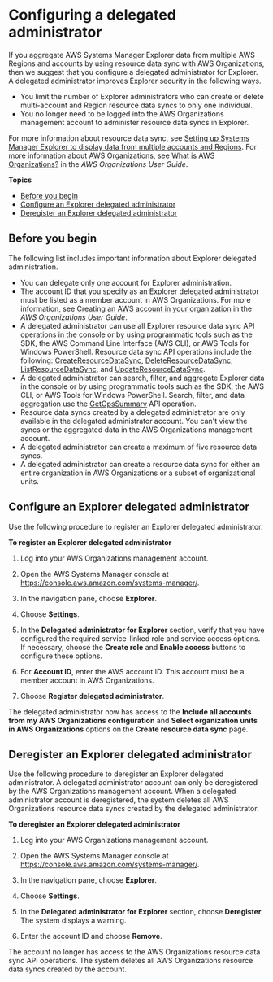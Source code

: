 # Configuring a delegated administrator<a name="Explorer-setup-delegated-administrator"></a>

If you aggregate AWS Systems Manager Explorer data from multiple AWS Regions and accounts by using resource data sync with AWS Organizations, then we suggest that you configure a delegated administrator for Explorer\. A delegated administrator improves Explorer security in the following ways\.
+ You limit the number of Explorer administrators who can create or delete multi\-account and Region resource data syncs to only one individual\.
+ You no longer need to be logged into the AWS Organizations management account to administer resource data syncs in Explorer\.

For more information about resource data sync, see [Setting up Systems Manager Explorer to display data from multiple accounts and Regions](Explorer-resource-data-sync.md)\. For more information about AWS Organizations, see [What is AWS Organizations?](https://docs.aws.amazon.com/organizations/latest/userguide/) in the *AWS Organizations User Guide*\.

**Topics**
+ [Before you begin](#Explorer-setup-delegated-administrator-before-you-begin)
+ [Configure an Explorer delegated administrator](#Explorer-setup-delegated-administrator-configure)
+ [Deregister an Explorer delegated administrator](#Explorer-setup-delegated-administrator-deregister)

## Before you begin<a name="Explorer-setup-delegated-administrator-before-you-begin"></a>

The following list includes important information about Explorer delegated administration\.
+ You can delegate only one account for Explorer administration\.
+ The account ID that you specify as an Explorer delegated administrator must be listed as a member account in AWS Organizations\. For more information, see [Creating an AWS account in your organization](https://docs.aws.amazon.com/organizations/latest/userguide/orgs_manage_accounts_create.html) in the *AWS Organizations User Guide*\.
+ A delegated administrator can use all Explorer resource data sync API operations in the console or by using programmatic tools such as the SDK, the AWS Command Line Interface \(AWS CLI\), or AWS Tools for Windows PowerShell\. Resource data sync API operations include the following: [CreateResourceDataSync](https://docs.aws.amazon.com/systems-manager/latest/APIReference/API_CreateResourceDataSync.html), [DeleteResourceDataSync](https://docs.aws.amazon.com/systems-manager/latest/APIReference/API_DeleteResourceDataSync.html), [ListResourceDataSync](https://docs.aws.amazon.com/systems-manager/latest/APIReference/API_ListResourceDataSync.html), and [UpdateResourceDataSync](https://docs.aws.amazon.com/systems-manager/latest/APIReference/API_UpdateResourceDataSync.html)\.
+ A delegated administrator can search, filter, and aggregate Explorer data in the console or by using programmatic tools such as the SDK, the AWS CLI, or AWS Tools for Windows PowerShell\. Search, filter, and data aggregation use the [GetOpsSummary](https://docs.aws.amazon.com/systems-manager/latest/APIReference/API_GetOpsSummary.html) API operation\.
+ Resource data syncs created by a delegated administrator are only available in the delegated administrator account\. You can't view the syncs or the aggregated data in the AWS Organizations management account\.
+ A delegated administrator can create a maximum of five resource data syncs\.
+ A delegated administrator can create a resource data sync for either an entire organization in AWS Organizations or a subset of organizational units\.

## Configure an Explorer delegated administrator<a name="Explorer-setup-delegated-administrator-configure"></a>

Use the following procedure to register an Explorer delegated administrator\.

**To register an Explorer delegated administrator**

1. Log into your AWS Organizations management account\.

1. Open the AWS Systems Manager console at [https://console\.aws\.amazon\.com/systems\-manager/](https://console.aws.amazon.com/systems-manager/)\.

1. In the navigation pane, choose **Explorer**\.

1. Choose **Settings**\.

1. In the **Delegated administrator for Explorer** section, verify that you have configured the required service\-linked role and service access options\. If necessary, choose the **Create role** and **Enable access** buttons to configure these options\.

1. For **Account ID**, enter the AWS account ID\. This account must be a member account in AWS Organizations\.

1. Choose **Register delegated administrator**\.

The delegated administrator now has access to the **Include all accounts from my AWS Organizations configuration** and **Select organization units in AWS Organizations** options on the **Create resource data sync** page\. 

## Deregister an Explorer delegated administrator<a name="Explorer-setup-delegated-administrator-deregister"></a>

Use the following procedure to deregister an Explorer delegated administrator\. A delegated administrator account can only be deregistered by the AWS Organizations management account\. When a delegated administrator account is deregistered, the system deletes all AWS Organizations resource data syncs created by the delegated administrator\.

**To deregister an Explorer delegated administrator**

1. Log into your AWS Organizations management account\.

1. Open the AWS Systems Manager console at [https://console\.aws\.amazon\.com/systems\-manager/](https://console.aws.amazon.com/systems-manager/)\.

1. In the navigation pane, choose **Explorer**\.

1. Choose **Settings**\.

1. In the **Delegated administrator for Explorer** section, choose **Deregister**\. The system displays a warning\.

1. Enter the account ID and choose **Remove**\.

The account no longer has access to the AWS Organizations resource data sync API operations\. The system deletes all AWS Organizations resource data syncs created by the account\.